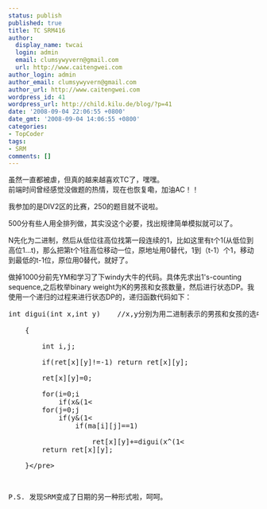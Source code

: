 ```yaml
---
status: publish
published: true
title: TC SRM416
author:
  display_name: twcai
  login: admin
  email: clumsywyvern@gmail.com
  url: http://www.caitengwei.com
author_login: admin
author_email: clumsywyvern@gmail.com
author_url: http://www.caitengwei.com
wordpress_id: 41
wordpress_url: http://child.kilu.de/blog/?p=41
date: '2008-09-04 22:06:55 +0800'
date_gmt: '2008-09-04 14:06:55 +0800'
categories:
- TopCoder
tags:
- SRM
comments: []
---
```

<p>虽然一直都被虐，但真的越来越喜欢TC了，嘿嘿。<br />
前端时间曾经感觉没做题的热情，现在也恢复嘞，加油AC！！</p>
<p>我参加的是DIV2区的比赛，250的题目就不说啦。</p>
<p>500分有些人用全排列做，其实没这个必要，找出规律简单模拟就可以了。</p>
<p>N先化为二进制，然后从低位往高位找第一段连续的1，比如这里有t个1(从低位到高位1&hellip;t)，那么把第t个1往高位移动一位，原地址用0替代，1到（t-1）个1，移动到最低的t-1位，原位用0替代，就好了。</p>
<p>做掉1000分前先YM和学习了下windy大牛的代码。具体先求出1's-counting sequence,之后枚举binary weight为K的男孩和女孩数量，然后进行状态DP。我使用一个递归的过程来进行状态DP的，递归函数代码如下：</p>
<pre class="prettyprint">int digui(int x,int y)    &#47;&#47;x,y分别为用二进制表示的男孩和女孩的选中情况<br />
	{<br />
		int i,j;<br />
		if(ret[x][y]!=-1) return ret[x][y];<br />
		ret[x][y]=0;<br />
		for(i=0;i<n;i++)<br />
			if(x&(1<<i)) break;<br />
		for(j=0;j<m;j++)<br />
			if(y&(1<<j))<br />
				if(ma[i][j]==1)<br />
					ret[x][y]+=digui(x^(1<<i),y^(1<<j));<br />
		return ret[x][y];<br />
	}<&#47;pre></p>
<p>P.S. 发现SRM变成了日期的另一种形式啦，呵呵。</p>
